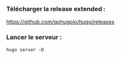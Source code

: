 ### Télécharger la release extended : 
https://github.com/gohugoio/hugo/releases

### Lancer le serveur : 
```
hugo server -D
```